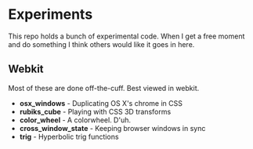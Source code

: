 # Experiments

This repo holds a bunch of experimental code. When I get a free moment and do something I think others would like it goes in here.

## Webkit

Most of these are done off-the-cuff. Best viewed in webkit.

- **osx_windows** - Duplicating OS X's chrome in CSS
- **rubiks_cube** - Playing with CSS 3D transforms
- **color_wheel** - A colorwheel. D'uh.
- **cross_window_state** - Keeping browser windows in sync
- **trig** - Hyperbolic trig functions